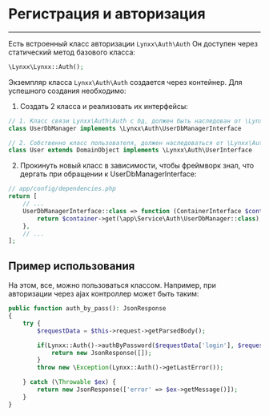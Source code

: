 # Регистрация и авторизация
____

Есть встроенный класс авторизации `Lynxx\Auth\Auth`
Он доступен через статический метод базового класса:

```php
\Lynxx\Lynxx::Auth();
```

Экземпляр класса `Lynxx\Auth\Auth` создается через контейнер.
Для успешного создания необходимо:

1. Создать 2 класса и реализовать их интерфейсы:

```php
// 1. Класс связи Lynxx\Auth\Auth с бд, должен быть наследован от \Lynxx\Auth\UserDbManagerInterface
class UserDbManager implements \Lynxx\Auth\UserDbManagerInterface

// 2. Собственно класс пользователя, должен наследоваться от \Lynxx\Auth\UserInterface
class User extends DomainObject implements \Lynxx\Auth\UserInterface
```

2. Прокинуть новый класс в зависимости, чтобы фреймворк знал, что дергать при обращении к UserDbManagerInterface:

```php
// app/config/dependencies.php
return [
    // ...
    UserDbManagerInterface::class => function (ContainerInterface $container) {
        return $container->get(\app\Service\Auth\UserDbManager::class);
    },
    // ...
];
```

## Пример использования

На этом, все, можно пользоваться классом. Например, при авторизации через ajax контроллер может быть таким:

```php
public function auth_by_pass(): JsonResponse
{
    try {
        $requestData = $this->request->getParsedBody();

        if(Lynxx::Auth()->authByPassword($requestData['login'], $requestData['pass'])) {
            return new JsonResponse([]);
        }
        throw new \Exception(Lynxx::Auth()->getLastError());

    } catch (\Throwable $ex) {
        return new JsonResponse(['error' => $ex->getMessage()]);
    }
}
```